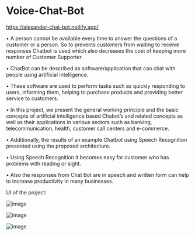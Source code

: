# Voice-Chat-Bot
https://alexander-chat-bot.netlify.app/

•	A person cannot be available every time to answer the questions of a customer or a person. So to  prevents customers from waiting to receive responses Chatbot is used which also decreases the cost of keeping more number of Customer Supporter.

•	ChatBot can be described as software/application that can chat with people using artificial intelligence.

•	These software are used to perform tasks such as quickly responding to users, informing them, helping to purchase products and providing better service to customers. 

•	In this project, we present the general working principle and the basic concepts of artificial intelligence based Chabot’s and related concepts as well as their applications in various sectors such as banking, telecommunication, health, customer call centers and e-commerce. 

•	Additionally, the results of an example Chatbot using Speech Recognition presented using the proposed architecture.

•	Using Speech Recognition it becomes easy for customer who has problems with reading or sight.

•	Also the responses from Chat Bot are in speech and written form can help to increase productivity in many businesses.

UI of the project:

![image](https://user-images.githubusercontent.com/77162392/180450168-bd090f4a-a017-44fe-9ffc-72b582d6dc00.png)

![image](https://user-images.githubusercontent.com/77162392/180450190-39b97a26-0129-4871-8b55-7587ce0426b2.png)
 
 ![image](https://user-images.githubusercontent.com/77162392/180450118-da225dae-aa4d-4fdc-a9d9-a6c879b4d798.png)


 
